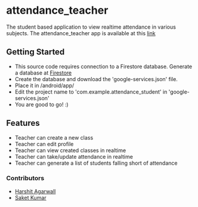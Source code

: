 # attendance_teacher

The student based application to view realtime attendance in various subjects. The attendance_teacher app is available at this [link](https://github.com/harshwall/attendance_student)

## Getting Started

- This source code requires connection to a Firestore database. Generate a database at [Firestore](https://console.firebase.google.com)
- Create the database and download the 'google-services.json' file.
- Place it in /android/app/
- Edit the project name to 'com.example.attendance_student' in 'google-services.json'
- You are good to go! :)

## Features
- Teacher can create a new class
- Teacher can edit profile
- Teacher can view created classes in realtime
- Teacher can take/update attendance in realtime
- Teacher can generate a list of students falling short of attendance

### Contributors
- [Harshit Agarwall](https://github.com/harshwall)
- [Saket Kumar](https://github.com/saket1999)
